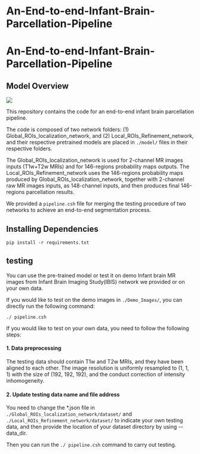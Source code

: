 # An-End-to-end-Infant-Brain-Parcellation-Pipeline
# An-End-to-end-Infant-Brain-Parcellation-Pipeline

## Model Overview

![](https://github.com/limeiwang5050/An-End-to-end-Infant-Brain-Parcellation-Pipeline/blob/main/Picture-3.png)

This repository contains the code for an end-to-end infant brain parcellation pipeline.

The code is composed of two network folders: (1) Global_ROIs_localization_network, and (2) Local_ROIs_Refinement_network, and their respective pretrained models are placed in ```./model/``` files in their respective folders.

The Global_ROIs_localization_network is used for 2-channel MR images inputs (T1w+T2w MRIs) and for 146-regions probability maps outputs. The Local_ROIs_Refinement_network uses the 146-regions probability maps produced by Global_ROIs_localization_network, together with 2-channel raw MR images inputs, as 148-channel inputs, and then produces final 146-regions parcellation results.

We provided a ```pipeline.csh``` file for merging the testing procedure of two networks to achieve an end-to-end segmentation process.



## Installing Dependencies

```
pip install -r requirements.txt
```

## testing 
You can use the pre-trained model or test it on demo Infant brain MR images from Infant Brain Imaging Study(IBIS) network we provided or on your own data.

If you would like to test on the demo images in ```./Demo_Images/```, you can directly run the following command:

```
./ pipeline.csh
```

If you would like to test on your own data, you need to follow the following steps:

#### 1. Data preprocessing

The testing data should contain T1w and T2w MRIs, and they have been aligned to each other. The image resolution is uniformly resampled to (1, 1, 1) with the size of (192, 192, 192), and the conduct correction of intensity inhomogeneity.

#### 2. Update testing data name and file address

You need to change the *.json file in ```./Global_ROIs_localization_network/dataset/``` and ```./Local_ROIs_Refinement_network/dataset/``` to indicate your own testing data, and then provide the location of your dataset directory by using --data_dir.

Then you can run the ```./ pipeline.csh``` command to carry out testing.
